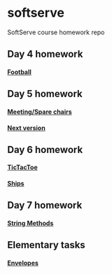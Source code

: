 # softserve
SoftServe course homework repo

## Day 4 homework
  #### [Football](https://github.com/margaretgerman/softserve/blob/master/football.js " link")

## Day 5 homework

 #### [Meeting/Spare chairs](https://github.com/margaretgerman/softserve/blob/master/meeting-chairs.js " link")
   ####  [Next version](https://github.com/margaretgerman/softserve/blob/master/nextVersion.js " link")
   
## Day 6 homework
  #### [TicTacToe](https://github.com/margaretgerman/softserve/blob/master/TicTacToe.js " link")
   #### [Ships](https://github.com/margaretgerman/softserve/blob/master/ships.js " link")
  ## Day 7 homework
  #### [String Methods](https://github.com/margaretgerman/softserve/blob/master/stringMethods.js " link")


## Elementary tasks
 #### [Envelopes](https://github.com/margaretgerman/softserve/blob/master/rectangles.js " link")
